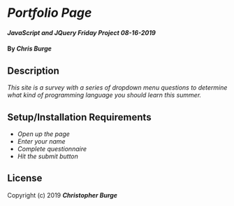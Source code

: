 # _Portfolio Page_

#### _JavaScript and JQuery Friday Project 08-16-2019_

#### By _**Chris Burge**_

## Description

_This site is a survey with a series of dropdown menu questions to determine what kind of programming language you should learn this summer._

## Setup/Installation Requirements

* _Open up the page_
* _Enter your name_
* _Complete questionnaire_
* _Hit the submit button_

## License

Copyright (c) 2019 **_Christopher Burge_**
